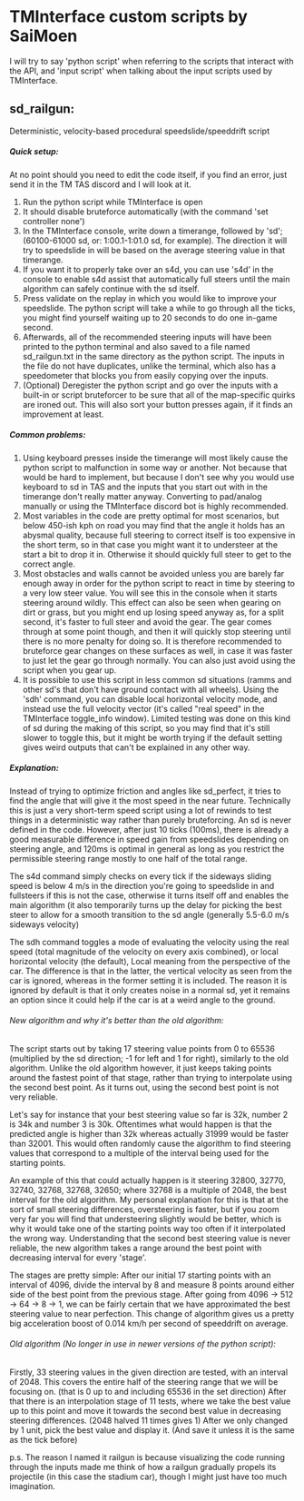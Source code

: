 # TMInterface custom scripts by SaiMoen
I will try to say 'python script' when referring to the scripts that interact with the API, and 'input script' when talking about the input scripts used by TMInterface.

## sd_railgun:
Deterministic, velocity-based procedural speedslide/speeddrift script
##### Quick setup:
At no point should you need to edit the code itself, if you find an error, just send it in the TM TAS discord and I will look at it.

1. Run the python script while TMInterface is open
2. It should disable bruteforce automatically (with the command 'set controller none')
3. In the TMInterface console, write down a timerange, followed by 'sd'; (60100-61000 sd, or: 1:00.1-1:01.0 sd, for example). The direction it will try to speedslide in will be based on the average steering value in that timerange.
4. If you want it to properly take over an s4d, you can use 's4d' in the console to enable s4d assist that automatically full steers until the main algorithm can safely continue with the sd itself.
5. Press validate on the replay in which you would like to improve your speedslide. The python script will take a while to go through all the ticks, you might find yourself waiting up to 20 seconds to do one in-game second.
6. Afterwards, all of the recommended steering inputs will have been printed to the python terminal and also saved to a file named sd_railgun.txt in the same directory as the python script. The inputs in the file do not have duplicates, unlike the terminal, which also has a speedometer that blocks you from easily copying over the inputs.
7. (Optional) Deregister the python script and go over the inputs with a built-in or script bruteforcer to be sure that all of the map-specific quirks are ironed out. This will also sort your button presses again, if it finds an improvement at least.

##### Common problems:
1. Using keyboard presses inside the timerange will most likely cause the python script to malfunction in some way or another. Not because that would be hard to implement, but because I don't see why you would use keyboard to sd in TAS and the inputs that you start out with in the timerange don't really matter anyway. Converting to pad/analog manually or using the TMInterface discord bot is highly recommended.
2. Most variables in the code are pretty optimal for most scenarios, but below 450-ish kph on road you may find that the angle it holds has an abysmal quality, because full steering to correct itself is too expensive in the short term, so in that case you might want it to understeer at the start a bit to drop it in. Otherwise it should quickly full steer to get to the correct angle.
3. Most obstacles and walls cannot be avoided unless you are barely far enough away in order for the python script to react in time by steering to a very low steer value. You will see this in the console when it starts steering around wildly. This effect can also be seen when gearing on dirt or grass, but you might end up losing speed anyway as, for a split second, it's faster to full steer and avoid the gear. The gear comes through at some point though, and then it will quickly stop steering until there is no more penalty for doing so. It is therefore recommended to bruteforce gear changes on these surfaces as well, in case it was faster to just let the gear go through normally. You can also just avoid using the script when you gear up.
4. It is possible to use this script in less common sd situations (ramms and other sd's that don't have ground contact with all wheels). Using the 'sdh' command, you can disable local horizontal velocity mode, and instead use the full velocity vector (it's called "real speed" in the TMInterface toggle_info window). Limited testing was done on this kind of sd during the making of this script, so you may find that it's still slower to toggle this, but it might be worth trying if the default setting gives weird outputs that can't be explained in any other way.

##### Explanation:
Instead of trying to optimize friction and angles like sd_perfect, it tries to find the angle that will give it the most speed in the near future.
Technically this is just a very short-term speed script using a lot of rewinds to test things in a deterministic way rather than purely bruteforcing.
An sd is never defined in the code. However, after just 10 ticks (100ms), there is already a good measurable difference in speed gain from speedslides depending on steering angle, and 120ms is optimal in general as long as you restrict the permissible steering range mostly to one half of the total range.

The s4d command simply checks on every tick if the sideways sliding speed is below 4 m/s in the direction you're going to speedslide in and fullsteers if this is not the case, otherwise it turns itself off and enables the main algorithm (it also temporarily turns up the delay for picking the best steer to allow for a smooth transition to the sd angle (generally 5.5-6.0 m/s sideways velocity)

The sdh command toggles a mode of evaluating the velocity using the real speed (total magnitude of the velocity on every axis combined), or local horizontal velocity (the default), Local meaning from the perspective of the car. The difference is that in the latter, the vertical velocity as seen from the car is ignored, whereas in the former setting it is included. The reason it is ignored by default is that it only creates noise in a normal sd, yet it remains an option since it could help if the car is at a weird angle to the ground.

###### New algorithm and why it's better than the old algorithm:
The script starts out by taking 17 steering value points from 0 to 65536 (multiplied by the sd direction; -1 for left and 1 for right), similarly to the old algorithm. 
Unlike the old algorithm however, it just keeps taking points around the fastest point of that stage, rather than trying to interpolate using the second best point. As it turns out, using the second best point is not very reliable.

Let's say for instance that your best steering value so far is 32k, number 2 is 34k and number 3 is 30k. Oftentimes what would happen is that the predicted angle is higher than 32k whereas actually 31999 would be faster than 32001. This would often randomly cause the algorithm to find steering values that correspond to a multiple of the interval being used for the starting points.

An example of this that could actually happen is it steering 32800, 32770, 32740, 32768, 32768, 32650; where 32768 is a multiple of 2048, the best interval for the old algorithm. My personal explanation for this is that at the sort of small steering differences, oversteering is faster, but if you zoom very far you will find that understeering slightly would be better, which is why it would take one of the starting points way too often if it interpolated the wrong way. Understanding that the second best steering value is never reliable, the new algorithm takes a range around the best point with decreasing interval for every 'stage'.

The stages are pretty simple:
After our initial 17 starting points with an interval of 4096, divide the interval by 8 and measure 8 points around either side of the best point from the previous stage. After going from 4096 -> 512 -> 64 -> 8 -> 1, we can be fairly certain that we have approximated the best steering value to near perfection.
This change of algorithm gives us a pretty big acceleration boost of 0.014 km/h per second of speeddrift on average.

###### Old algorithm (No longer in use in newer versions of the python script):
Firstly, 33 steering values in the given direction are tested, with an interval of 2048. This covers the entire half of the steering range that we will be focusing on. (that is 0 up to and including 65536 in the set direction)
After that there is an interpolation stage of 11 tests, where we take the best value up to this point and move it towards the second best value in decreasing steering differences. (2048 halved 11 times gives 1)
After we only changed by 1 unit, pick the best value and display it. (And save it unless it is the same as the tick before)

p.s.
The reason I named it railgun is because visualizing the code running through the inputs made me think of how a railgun gradually propels its projectile (in this case the stadium car), though I might just have too much imagination.
